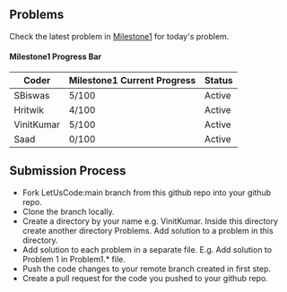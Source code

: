 ## Problems

Check the latest problem in [Milestone1](https://github.com/ThreeMangoTrees/LetUsCode/tree/main/PracticeProblems/Milestone1) for today's problem.

#### Milestone1 Progress Bar

| Coder      | Milestone1 Current Progress | Status |
|------------|-----------------------------|--------|
| SBiswas	 | 5/100                       | Active |
| Hritwik    | 4/100                       | Active |
| VinitKumar | 5/100                       | Active |
| Saad       | 0/100                       | Active |



## Submission Process

* Fork LetUsCode:main branch from this github repo into your github repo.
* Clone the branch locally.
* Create a directory by your name e.g. VinitKumar. Inside this directory create another directory Problems. Add solution to a problem in this directory.
* Add solution to each problem in a separate file. E.g. Add solution to Problem 1 in Problem1.* file.
* Push the code changes to your remote branch created in first step.
* Create a pull request for the code you pushed to your github repo.


